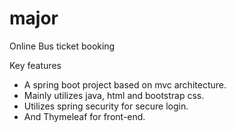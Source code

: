 # major
Online Bus ticket booking


Key features
* A spring boot project based on mvc architecture.
* Mainly utilizes java, html and bootstrap css.
* Utilizes spring security for secure login.
* And Thymeleaf for front-end.

